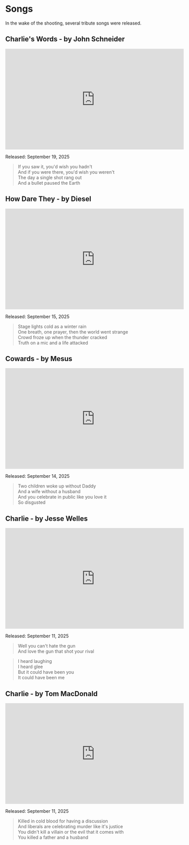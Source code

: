 # Songs

In the wake of the shooting, several tribute songs were released.

## Charlie's Words - by John Schneider

<iframe frameborder="0" width="560" height="315" src="https://www.youtube.com/embed/Tla80FkdxAs?disablekb=1&start=80&end=100" allow="fullscreen"></iframe>

Released: September 19, 2025

> If you saw it, you'd wish you hadn't  
> And if you were there, you'd wish you weren't  
> The day a single shot rang out  
> And a bullet paused the Earth

## How Dare They - by Diesel

<iframe frameborder="0" width="560" height="315" src="https://www.youtube.com/embed/YcyKR0SzCtA?disablekb=1&start=80&end=100" allow="fullscreen"></iframe>

Released: September 15, 2025

> Stage lights cold as a winter rain  
> One breath, one prayer, then the world went strange  
> Crowd froze up when the thunder cracked  
> Truth on a mic and a life attacked

## Cowards - by Mesus

<iframe frameborder="0" width="560" height="315" src="https://www.youtube.com/embed/YYDI9LZ4vx4?disablekb=1&start=80&end=100" allow="fullscreen"></iframe>

Released: September 14, 2025

> Two children woke up without Daddy  
> And a wife without a husband  
> And you celebrate in public like you love it  
> So disgusted

## Charlie - by Jesse Welles

<iframe frameborder="0" width="560" height="315" src="https://www.youtube.com/embed/UCBkt5Nt1wo?disablekb=1&start=80&end=100" allow="fullscreen"></iframe>

Released: September 11, 2025

> Well you can't hate the gun  
> And love the gun that shot your rival

> I heard laughing  
> I heard glee  
> But it could have been you  
> It could have been me

## Charlie - by Tom MacDonald

<iframe frameborder="0" width="560" height="315" src="https://www.youtube.com/embed/q8SbeHhNR9k?disablekb=1&start=80&end=100" allow="fullscreen"></iframe>

Released: September 11, 2025

> Killed in cold blood for having a discussion  
> And liberals are celebrating murder like it's justice  
> You didn't kill a villain or the evil that it comes with  
> You killed a father and a husband
